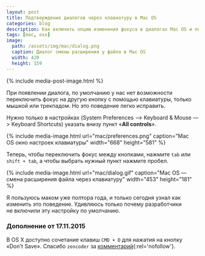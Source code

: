 ```yaml
---
layout: post
title: Подтверждение диалогов через клавиатуру в Mac OS
categories: blog
description: Как включить опцию изменения фокуса в диалогах Mac OS и подтверждать их с клавиатуры.
tags: [mac, osx]
image:
  path: /assets/img/mac/dialog.png
  caption: Диалог смены расширения у файла в Mac OS
  width: 420
  height: 159
---
```


{% include media-post-image.html %}

При появлении диалога, по умолчанию у нас нет возможности переключить фокус на другую кнопку с помощью клавиатуры, только мышкой или трекпадом. Но это поведение легко исправить.



Нужно только в настройках (System Preferences —> Keyboard & Mouse —> Keyboard Shortcuts) указать внизу пункт «__All controls__».

{%
	include media-image.html
	url="mac/preferences.png"
	caption="Mac OS окно настроек клавиатуры"
	width="668"
	height="581"
%}

Теперь, чтобы переключить фокус между кнопками, нажмите `tab` или `shift + tab`, а чтобы выбрать нужный пункт нажмите пробел.

{%
	include media-image.html
	url="mac/dialog.gif"
	caption="Mac OS — смена расширения файла через клавиатуру"
	width="453"
	height="181"
%}

Я пользуюсь маком уже полтора года, и только сегодня узнал как изменить это поведение. Удивляюсь только почему разработчики не включили эту настройку по умолчанию.

### Дополнение от 17.11.2015

В OS X доступно сочетание клавиш `CMD + D` для нажатия на кнопку «Don't Save». Спасибо `zencoder` за [комментарий](https://disqus.com/home/discussion/ymatuhin/mac_os_95/#comment-2364464096){:rel='nofollow'}.
